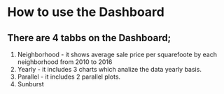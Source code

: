 # How to use the Dashboard

## There are 4 tabbs on the Dashboard;

1. Neighborhood - it shows average sale price per squarefoote by each neighborhood from 2010 to 2016
2. Yearly - it includes 3 charts which analize the data yearly basis.
3. Parallel - it includes 2 parallel plots.
4. Sunburst







